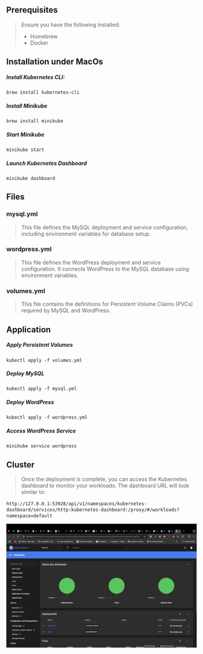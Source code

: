 # 

## Prerequisites
> Ensure you have the following installed:
> - Homebrew
> - Docker

## Installation under MacOs

##### Install Kubernetes CLI:
```
brew install kubernetes-cli
```

##### Install Minikube
```
brew install minikube
```

##### Start Minikube
```
minikube start
```

##### Launch Kubernetes Dashboard
```
minikube dashboard
```

## Files

### mysql.yml
> This file defines the MySQL deployment and service configuration, including environment variables for database setup.

### wordpress.yml
>This file defines the WordPress deployment and service configuration. It connects WordPress to the MySQL database using environment variables.

### volumes.yml
> This file contains the definitions for Persistent Volume Claims (PVCs) required by MySQL and WordPress.

## Application

##### Apply Persistent Volumes
```
kubectl apply -f volumes.yml
```

##### Deploy MySQL
```
kubectl apply -f mysql.yml
```

##### Deploy WordPress
```
kubectl apply -f wordpress.yml
```

##### Access WordPress Service
```
minikube service wordpress
```

## Cluster

> Once the deployment is complete, you can access the Kubernetes dashboard to monitor your workloads. The dashboard URL will look similar to:

```
http://127.0.0.1:53928/api/v1/namespaces/kubernetes-dashboard/services/http:kubernetes-dashboard:/proxy/#/workloads?namespace=default
```

![Dashboard](./images/dashboard.png)